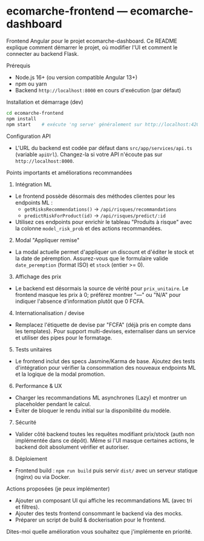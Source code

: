 # ecomarche-frontend — ecomarche-dashboard

Frontend Angular pour le projet ecomarche-dashboard. Ce README explique comment démarrer le projet, où modifier l'UI et comment le connecter au backend Flask.

Prérequis

- Node.js 16+ (ou version compatible Angular 13+)
- npm ou yarn
- Backend `http://localhost:8000` en cours d'exécution (par défaut)

Installation et démarrage (dev)

```bash
cd ecomarche-frontend
npm install
npm start    # exécute 'ng serve' généralement sur http://localhost:4200
```

Configuration API

- L'URL du backend est codée par défaut dans `src/app/services/api.ts` (variable `apiUrl`). Changez-la si votre API n'écoute pas sur `http://localhost:8000`.

Points importants et améliorations recommandées

1. Intégration ML
- Le frontend possède désormais des méthodes clientes pour les endpoints ML :
	- `getRisksRecommendations()` -> `/api/risques/recommandations`
	- `predictRiskForProduct(id)` -> `/api/risques/predict/:id`
- Utilisez ces endpoints pour enrichir le tableau "Produits à risque" avec la colonne `model_risk_prob` et des actions recommandées.

2. Modal "Appliquer remise"
- La modal actuelle permet d'appliquer un discount et d'éditer le stock et la date de péremption. Assurez-vous que le formulaire valide `date_peremption` (format ISO) et `stock` (entier >= 0).

3. Affichage des prix
- Le backend est désormais la source de vérité pour `prix_unitaire`. Le frontend masque les prix à 0; préférez montrer "—" ou "N/A" pour indiquer l'absence d'information plutôt que 0 FCFA.

4. Internationalisation / devise
- Remplacez l'étiquette de devise par "FCFA" (déjà pris en compte dans les templates). Pour support multi-devises, externaliser dans un service et utiliser des pipes pour le formatage.

5. Tests unitaires
- Le frontend inclut des specs Jasmine/Karma de base. Ajoutez des tests d'intégration pour vérifier la consommation des nouveaux endpoints ML et la logique de la modal promotion.

6. Performance & UX
- Charger les recommandations ML asynchrones (Lazy) et montrer un placeholder pendant le calcul.
- Eviter de bloquer le rendu initial sur la disponibilité du modèle.

7. Sécurité
- Valider côté backend toutes les requêtes modifiant prix/stock (auth non implémentée dans ce dépôt). Même si l'UI masque certaines actions, le backend doit absolument vérifier et autoriser.

8. Déploiement
- Frontend build : `npm run build` puis servir `dist/` avec un serveur statique (nginx) ou via Docker.

Actions proposées (je peux implémenter)

- Ajouter un composant UI qui affiche les recommandations ML (avec tri et filtres).
- Ajouter des tests frontend consommant le backend via des mocks.
- Préparer un script de build & dockerisation pour le frontend.

Dites-moi quelle amélioration vous souhaitez que j'implémente en priorité.
